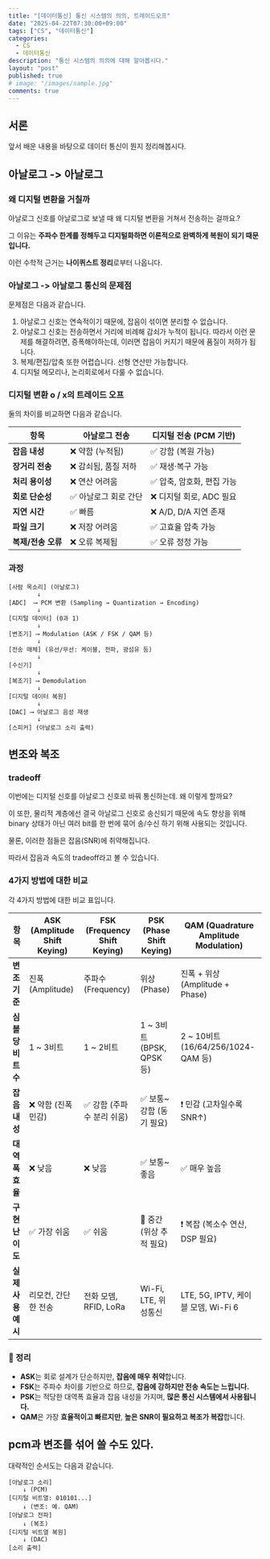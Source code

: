 ```yaml
---
title: "[데이터통신] 통신 시스템의 의의, 트레이드오프"
date: "2025-04-22T07:30:00+09:00"
tags: ["CS", "데이터통신"]
categories: 
  - CS
  - 데이터통신
description: "통신 시스템의 의의에 대해 알아봅시다."
layout: "post"
published: true
# image: "/images/sample.jpg"
comments: true
---
```


## 서론
앞서 배운 내용을 바탕으로 데이터 통신이 뭔지 정리해봅시다.

## 아날로그 -> 아날로그
### 왜 디지털 변환을 거칠까
아날로그 신호를 아날로그로 보낼 때 왜 디지털 변환을 거쳐서 전송하는 걸까요.?

그 이유는 **주파수 한계를 정해두고 디지털화하면 이론적으로 완벽하게 복원이 되기 때문입니다.**

이런 수학적 근거는 **나이퀴스트 정리**로부터 나옵니다.

### 아날로그 -> 아날로그 통신의 문제점
문제점은 다음과 같습니다.

1. 아날로그 신호는 연속적이기 때문에, 잡음이 섞이면 분리할 수 없습니다.
2. 아날로그 신호는 전송하면서 거리에 비례해 감쇠가 누적이 됩니다. 따라서 이런 문제를 해결하려면, 증폭해야하는데, 이러면 잡음이 커지기 때문에 품질이 저하가 됩니다.
3. 복제/편집/압축 또한 어렵습니다. 선형 연산만 가능합니다.
4. 디지털 메모리나, 논리회로에서 다룰 수 없습니다.

### 디지털 변환 o / x의 트레이드 오프
둘의 차이를 비교하면 다음과 같습니다.

| 항목             | 아날로그 전송                 | 디지털 전송 (PCM 기반)           |
|------------------|-------------------------------|-----------------------------------|
| **잡음 내성**     | ❌ 약함 (누적됨)              | ✅ 강함 (복원 가능)               |
| **장거리 전송**   | ❌ 감쇠됨, 품질 저하          | ✅ 재생·복구 가능                 |
| **처리 용이성**   | ❌ 연산 어려움                | ✅ 압축, 암호화, 편집 가능       |
| **회로 단순성**   | ✅ 아날로그 회로 간단         | ❌ 디지털 회로, ADC 필요         |
| **지연 시간**     | ✅ 빠름                      | ❌ A/D, D/A 지연 존재             |
| **파일 크기**     | ❌ 저장 어려움                | ✅ 고효율 압축 가능               |
| **복제/전송 오류**| ❌ 오류 복제됨               | ✅ 오류 정정 가능                 |

### 과정
```plaintext
[사람 목소리] (아날로그)
        ↓
[ADC]  ⟶ PCM 변환 (Sampling → Quantization → Encoding)
        ↓
[디지털 데이터] (0과 1)
        ↓
[변조기] ⟶ Modulation (ASK / FSK / QAM 등)
        ↓
[전송 매체] (유선/무선: 케이블, 전파, 광섬유 등)
        ↓
[수신기]
        ↓
[복조기] ⟶ Demodulation
        ↓
[디지털 데이터 복원]
        ↓
[DAC] ⟶ 아날로그 음성 재생
        ↓
[스피커] (아날로그 소리 출력)
```

## 변조와 복조
### tradeoff
이번에는 디지털 신호를 아날로그 신호로 바꿔 통신하는데. 왜 이렇게 할까요?

이 또한, 물리적 계층에선 결국 아날로그 신호로 송신되기 때문에 속도 향상을 위해 binary 상태가 아닌 여러 bit를 한 번에 묶어 송/수신 하기 위해 사용되는 것입니다.

물론, 이러한 점들은 잡음(SNR)에 취약해집니다.

따라서 잡음과 속도의 tradeoff라고 볼 수 있습니다.

### 4가지 방법에 대한 비교
각 4가지 방법에 대한 비교 표입니다.

| 항목                | **ASK** (Amplitude Shift Keying) | **FSK** (Frequency Shift Keying) | **PSK** (Phase Shift Keying)     | **QAM** (Quadrature Amplitude Modulation) |
|---------------------|-----------------------------|-------------------------------|----------------------------------|-------------------------------------------|
| **변조 기준**       | 진폭 (Amplitude)            | 주파수 (Frequency)            | 위상 (Phase)                    | 진폭 + 위상 (Amplitude + Phase)          |
| **심볼당 비트 수**  | 1 ~ 3비트                   | 1 ~ 2비트                     | 1 ~ 3비트 (BPSK, QPSK 등)       | 2 ~ 10비트 (16/64/256/1024-QAM 등)       |
| **잡음 내성**       | ❌ 약함 (진폭 민감)         | ✅ 강함 (주파수 분리 쉬움)    | ✅ 보통~강함 (동기 필요)         | ❗ 민감 (고차일수록 SNR↑)                  |
| **대역폭 효율**     | ❌ 낮음                     | ❌ 낮음                       | ✅ 보통~좋음                     | ✅ 매우 높음                              |
| **구현 난이도**     | ✅ 가장 쉬움                | ✅ 쉬움                        | 🔁 중간 (위상 추적 필요)         | ❗ 복잡 (복소수 연산, DSP 필요)           |
| **실제 사용 예시** | 리모컨, 간단한 전송        | 전화 모뎀, RFID, LoRa         | Wi-Fi, LTE, 위성통신             | LTE, 5G, IPTV, 케이블 모뎀, Wi-Fi 6      |

### 🧠 정리

- **ASK**는 회로 설계가 단순하지만, **잡음에 매우 취약**합니다.
- **FSK**는 주파수 차이를 기반으로 하므로, **잡음에 강하지만 전송 속도는 느립니다.**
- **PSK**는 적당한 대역폭 효율과 잡음 내성을 가지며, **많은 통신 시스템에서 사용됩니다.**
- **QAM**은 가장 **효율적이고 빠르지만**, **높은 SNR이 필요하고 복조가 복잡**합니다.

## pcm과 변조를 섞어 쓸 수도 있다.
대략적인 순서도는 다음과 같습니다.

```plaintext
[아날로그 소리]
    ↓ (PCM)
[디지털 비트열: 010101...]
    ↓ (변조: 예. QAM)
[아날로그 전파]
    ↓ (복조)
[디지털 비트열 복원]
    ↓ (DAC)
[소리 출력]

```